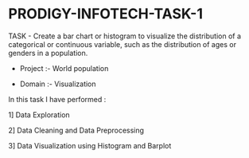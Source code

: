 # PRODIGY-INFOTECH-TASK-1 
TASK - Create a bar chart or histogram to visualize the distribution of a categorical or continuous variable, such as the distribution of ages or genders in a population.

- Project :- World population

- Domain :- Visualization

In this task I have performed :

1] Data Exploration

2] Data Cleaning and Data Preprocessing

3] Data Visualization using Histogram and Barplot
